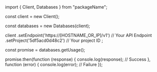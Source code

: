 import { Client, Databases } from "packageName";

const client = new Client();

const databases = new Databases(client);

client
    .setEndpoint('https://[HOSTNAME_OR_IP]/v1') // Your API Endpoint
    .setProject('5df5acd0d48c2') // Your project ID
;

const promise = databases.getUsage();

promise.then(function (response) {
    console.log(response); // Success
}, function (error) {
    console.log(error); // Failure
});